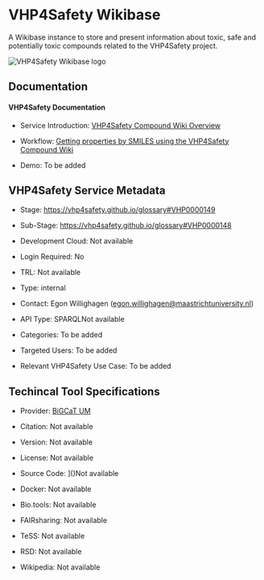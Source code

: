 # VHP4Safety Wikibase

<!--- This file is autogenerated. Edit wikibase.json to make changes in this page. --->

A Wikibase instance to store and present information about toxic, safe and potentially toxic compounds related to the VHP4Safety project.

![VHP4Safety Wikibase logo](https://raw.githubusercontent.com/VHP4Safety/cloud/main/docs/service/VHP4Safety_ChemicalCompounds.png)

## Documentation

#### VHP4Safety Documentation

* Service Introduction: [VHP4Safety Compound Wiki Overview](https://doi.org/10.5281/zenodo.13864849)

* Workflow: [Getting properties by SMILES using the VHP4Safety Compound Wiki](https://colab.research.google.com/drive/15Ea2N2CMxjVS2zMrvW2-R4vhsEqk8Shv)

* Demo: To be added

<h4 id='tess-widget-materials-header'></h4>

<div id='tess-widget-materials-list' class='tess-widget tess-widget-list'></div>
<script>
  function initTeSSWidgets() {
    var query = 'wikibase';
    if (query.trim() != '') {
      TessWidget.Materials(document.getElementById('tess-widget-materials-list'),
                           'SimpleList',
                           {
                             opts: {
                               enableSearch: false
                             },
                             params: {
                               pageSize: 5,
                               q: query
                             }
                           });
      document.getElementById('tess-widget-materials-header').innerHTML = 'Documentation from ELIXIR TeSS'
    }
}
</script>
<script async='' defer='' src='https://elixirtess.github.io/TeSS_widgets/components/js/tess-widget-standalone.js' onload='initTeSSWidgets()'></script>

## VHP4Safety Service Metadata

* Stage: https://vhp4safety.github.io/glossary#VHP0000149

* Sub-Stage: https://vhp4safety.github.io/glossary#VHP0000148

* Development Cloud: []()Not available

* Login Required: No

* TRL: Not available

* Type: internal

* Contact: Egon Willighagen (egon.willighagen@maastrichtuniversity.nl)

* API Type: SPARQLNot available

* Categories: To be added

* Targeted Users: To be added

* Relevant VHP4Safety Use Case: To be added

## Techincal Tool Specifications

* Provider: [BiGCaT UM]()

* Citation: [](https://doi.org/)Not available

* Version: Not available

* License: Not available

* Source Code: ]()Not available

* Docker: []()Not available

* Bio.tools: Not available

* FAIRsharing: Not available

* TeSS: Not available

* RSD: Not available

* Wikipedia: Not available

<script type="application/ld+json">
  {
    "@context": "https://schema.org/",
    "@type": "SoftwareApplication",
    "http://purl.org/dc/terms/conformsTo": {
      "@type": "CreativeWork", "@id": "https://bioschemas.org/profiles/ComputationalTool/1.0-RELEASE"
    },
    "@id" : "https://vhp4safety.github.io/cloud/service/wikibase",
    "name": "VHP4Safety Wikibase",
    "description": "A Wikibase instance to store and present information about toxic, safe and potentially toxic compounds related to the VHP4Safety project.",
    "url": "https://compoundcloud.wikibase.cloud/"
  }
</script>
